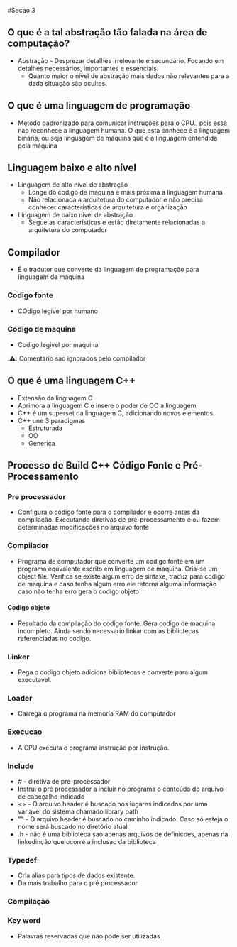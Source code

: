 #Secao 3
## O que é a tal abstração tão falada na área de computação?
 * Abstração - Desprezar detalhes irrelevante e secundário.
Focando em detalhes necessários, importantes e essenciais.
   * Quanto maior o nível de abstração mais dados não relevantes para a dada
   situação são ocultos.
## O que é uma linguagem de programação
 * Método padronizado para comunicar instruções para o CPU., pois essa nao reconhece
 a linguagem humana. O que esta conhece é a linguagem binária, ou seja linguagem de máquina
 que é a linguagem entendida pela máquina
## Linguagem baixo e alto nível
 * Linguagem de alto nível de abstração
    * Longe do codigo de maquina e mais próxima a linguagem humana
    * Não relacionada a arquitetura do computador e não precisa conhecer características
    de arquitetura e organização
 * Linguagem de baixo nível de abstração
    * Segue as características e estão diretamente relacionadas a arquitetura do computador
## Compilador
 * É o tradutor que converte da linguagem de programação para linguagem de máquina
### Codigo fonte
 * COdigo legivel por humano
### Codigo de maquina
 * Codigo legivel por maquina

::warning:: Comentario sao ignorados pelo compilador

## O que é uma linguagem C++
 * Extensão da linguagem C
 * Aprimora a linguagem C e insere o poder de OO a linguagem
 * C++ é um superset da linguagem C, adicionando novos elementos.
 * C++ une 3 paradigmas
   * Estruturada
   * OO
   * Generica
 
## Processo de Build C++ Código Fonte e Pré-Processamento
### Pre processador
 * Configura o código fonte para o compilador e ocorre antes da compilação. Executando diretivas de
 pré-processamento e ou fazem determinadas modificações no arquivo fonte

### Compilador
 * Programa de computador que converte um codigo fonte em um programa equvalente escrito em linguagem de maquina.
 Cria-se um object file. Verifica se existe algum erro de sintaxe, traduz para codigo de maquina e caso tenha algum erro
 ele retorna alguma informação caso não tenha erro gera o codigo objeto
 #### Codigo objeto
  * Resultado da compilação do codigo fonte. Gera codigo de maquina incompleto. Ainda sendo necessario linkar com as 
  bibliotecas referenciadas no codigo.
 ### Linker 
  * Pega o codigo objeto adiciona bibliotecas e converte para algum executavel.
 ### Loader
  * Carrega o programa na memoria RAM do computador
 ### Execucao
  * A CPU executa o programa instrução por instrução.
### Include 
 * \# - diretiva de pre-processador
 * Instrui o pré processador a incluir no programa o conteúdo do arquivo de cabeçalho indicado
 * <> - O arquivo header é buscado nos lugares indicados por uma variável do sistema chamado library path
 * "" - O arquivo header é buscado no caminho indicado. Caso só esteja o nome será buscado no diretório atual
 * .h - não é uma biblioteca sao apenas arquivos de definicoes, apenas na linkedinção que ocorre a inclusao da biblioteca
### Typedef
 * Cria alias para tipos de dados existente.
 * Da mais trabalho para o pré processador
 ### Compilação
### Key word 
 * Palavras reservadas que não pode ser utilizadas